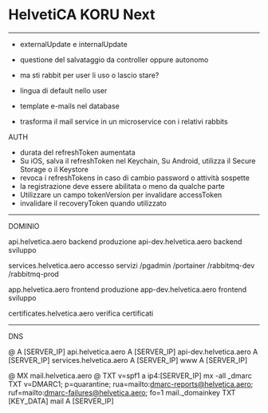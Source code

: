 # HelvetiCA KORU Next

-------------------------------------------------------------------------------------------

- externalUpdate e internalUpdate

- questione del salvataggio da controller oppure autonomo

- ma sti rabbit per user li uso o lascio stare?

- lingua di default nello user

- template e-mails nel database

- trasforma il mail service in un microservice con i relativi rabbits

AUTH

- durata del refreshToken aumentata
- Su iOS, salva il refreshToken nel Keychain, Su Android, utilizza il Secure Storage o il Keystore
- revoca i refreshTokens in caso di cambio password o attività sospette
- la registrazione deve essere abilitata o meno da qualche parte
- Utilizzare un campo tokenVersion per invalidare accessToken
- invalidare il recoveryToken quando utilizzato

-------------------------------------------------------------------------------------------

DOMINIO

api.helvetica.aero            backend produzione
api-dev.helvetica.aero        backend sviluppo

services.helvetica.aero       accesso servizi
  /pgadmin
  /portainer
  /rabbitmq-dev
  /rabbitmq-prod

app.helvetica.aero            frontend produzione
app-dev.helvetica.aero        frontend sviluppo

certificates.helvetica.aero   verifica certificati

-------------------------------------------------------------------------------------------

DNS

@                             A       [SERVER_IP]
api.helvetica.aero            A       [SERVER_IP]
api-dev.helvetica.aero        A       [SERVER_IP]
services.helvetica.aero       A       [SERVER_IP]
www                           A       [SERVER_IP]

@                             MX      mail.helvetica.aero
@                             TXT     v=spf1 a ip4:[SERVER_IP] mx -all
_dmarc                        TXT     v=DMARC1; p=quarantine; rua=mailto:dmarc-reports@helvetica.aero; ruf=mailto:dmarc-failures@helvetica.aero; fo=1
mail._domainkey               TXT     [KEY_DATA]
mail                          A       [SERVER_IP]

